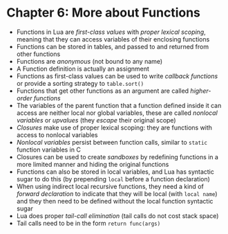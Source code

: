 Chapter 6: More about Functions
===============================

- Functions in Lua are *first-class values* with *proper lexical scoping*, meaning
  that they can access variables of their enclosing functions
- Functions can be stored in tables, and passed to and returned from other
  functions
- Functions are *anonymous* (not bound to any name)
- A Function definition is actually an assignment
- Functions as first-class values can be used to write *callback functions* or
  provide a sorting strategy to `table.sort()`
- Functions that get other functions as an argument are called *higher-order
  functions*
- The variables of the parent function that a function defined inside it
  can access are neither local nor global variables, these are called
  *nonlocal variables* or *upvalues* (they *escape* their original scope)
- *Closures* make use of proper lexical scoping: they are functions with access
  to nonlocal variables
- *Nonlocal variables* persist between function calls, similar to `static`
  function variables in C
- Closures can be used to create *sandboxes* by redefining functions in a more
  limited manner and hiding the original functions
- Functions can also be stored in local variables, and Lua has syntactic sugar
  to do this (by prepending `local` before a function declaration)
- When using indirect local recursive functions, they need a kind of *forward
  declaration* to indicate that they will be local (with `local name`) and
  they then need to be defined without the local function syntactic sugar
- Lua does proper *tail-call elimination* (tail calls do not cost stack space)
- Tail calls need to be in the form `return func(args)`
